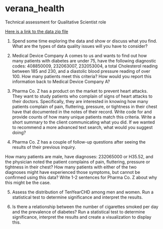 # verana_health
Technical assessment for Qualitative Scientist role

[Here is a link to the data zip file ](https://drive.google.com/file/d/1hcMQ7Cb_Qfro5JW-EimKCzDsjVaKmLUq/view)

1. Spend some time exploring the data and show or discuss what you find. What are the types of data quality issues will you have to consider? 

2. Medical Device Company A comes to us and wants to find out how many patients with diabetes are under 75, have the following diagnostic codes: 408850009, 232063007, 232053004, a total Cholesterol reading between 185 and 230, and a diastolic blood pressure reading of over 100. How many patients meet this criteria? How would you report this information back to Medical Device Company A?

3. Pharma Co. Z has a product on the market to prevent heart attacks. They want to study patients who complain of signs of heart attacks to their doctors. Specifically, they are interested in knowing how many patients complain of pain, fluttering, pressure, or tightness in their chest have that documented in the notes of their record. Write code for and provide counts of how many unique patients match this criteria. Write a short summary to the client communicating what you did. If we wanted to recommend a more advanced text search, what would you suggest doing? 

4. Pharma Co. Z has a couple of follow-up questions after seeing the results of their  previous inquiry. 

How many patients are male, have diagnoses: 232065000 or H35.52, and the physician noted the patient complains of pain, fluttering, pressure or tightness in their chest? 
How many patients with either of the two diagnoses might have experienced those symptoms, but cannot be confirmed using this data? Write 1-2 sentences for Pharma Co. Z about why this might be the case. 

5. Assess the distribution of TenYearCHD among men and women. Run a statistical test to determine significance and interpret the results. 

6. Is there a relationship between the number of cigarettes smoked per day and the prevalence of diabetes? Run a statistical test to determine significance, interpret the results and create a visualization to display this. 

